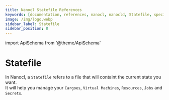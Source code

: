 ```yaml
---
title: Nanocl Statefile References
keywords: [documentation, references, nanocl, nanocld, Statefile, specification]
image: /img/logo.webp
sidebar_label: Statefile
sidebar_position: 8
---
```


import ApiSchema from '@theme/ApiSchema'

# Statefile

In Nanocl, a `Statefile` refers to a file that will containt the current state you want.<br />
It will help you manage your `Cargoes`, `Virtual Machines`, `Resources`, `Jobs` and `Secrets`.

<ApiSchema example={false} id="nanocld-latest" pointer="#/components/schemas/Statefile" />
